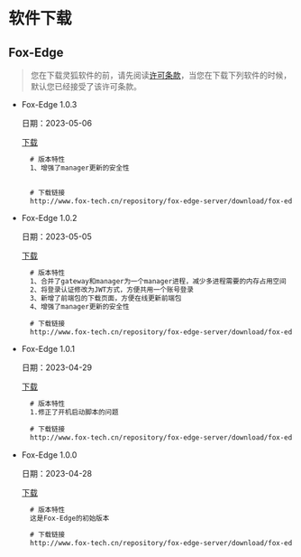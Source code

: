 # 软件下载

## Fox-Edge
>您在下载灵狐软件的前，请先阅读[许可条款](license.md)，当您在下载下列软件的时候，默认您已经接受了该许可条款。

- Fox-Edge 1.0.3

   日期：2023-05-06
   
   [下载](http://www.fox-tech.cn/repository/fox-edge-server/download/fox-edge-1.0.3.tar.gz)

  ```md
	# 版本特性
	1、增强了manager更新的安全性

	
	# 下载链接
	http://www.fox-tech.cn/repository/fox-edge-server/download/fox-edge-1.0.3.tar.gz
  ```
  
- Fox-Edge 1.0.2

   日期：2023-05-05 
   
   [下载](http://www.fox-tech.cn/repository/fox-edge-server/download/fox-edge-1.0.2.tar.gz)

  ```md
	# 版本特性
	1、合并了gateway和manager为一个manager进程，减少多进程需要的内存占用空间
	2、将登录认证修改为JWT方式，方便共用一个账号登录
	3、新增了前端包的下载页面，方便在线更新前端包
	4、增强了manager更新的安全性
	
	# 下载链接
	http://www.fox-tech.cn/repository/fox-edge-server/download/fox-edge-1.0.2.tar.gz
  ```

- Fox-Edge 1.0.1

   日期：2023-04-29 
   
   [下载](http://www.fox-tech.cn/repository/fox-edge-server/download/fox-edge-1.0.1.tar.gz)

  ```md
	# 版本特性
	1.修正了开机启动脚本的问题
	
	# 下载链接
	http://www.fox-tech.cn/repository/fox-edge-server/download/fox-edge-1.0.1.tar.gz
  ```
	
- Fox-Edge 1.0.0

   日期：2023-04-28 
   
   [下载](http://www.fox-tech.cn/repository/fox-edge-server/download/fox-edge-1.0.0.tar.gz)

  ```md
	# 版本特性
	这是Fox-Edge的初始版本
	
	# 下载链接
	http://www.fox-tech.cn/repository/fox-edge-server/download/fox-edge-1.0.0.tar.gz
	
  ```
